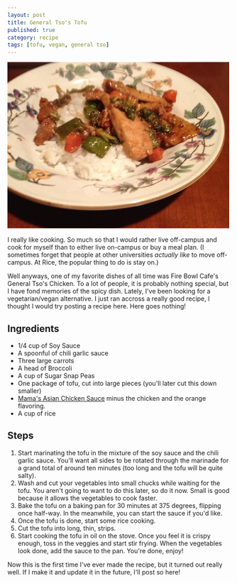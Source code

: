 ```yaml
---
layout: post
title: General Tso's Tofu
published: true
category: recipe
tags: [tofu, vegan, general tso]
---
```


<img src='/img/posts/general-tso.jpg' width='500px' height='375px' alt='General Tsos Tofu'>

I really like cooking. So much so that I would rather live off-campus and cook for myself than to either live on-campus or buy a meal plan. (I sometimes forget that people at other universities <em>actually like</em> to move off-campus. At Rice, the popular thing to do is stay on.)

Well anyways, one of my favorite dishes of all time was Fire Bowl Cafe's General Tso's Chicken. To a lot of people, it is probably nothing special, but I have fond memories of the spicy dish. Lately, I've been looking for a vegetarian/vegan alternative. I just ran accross a really good recipe, I thought I would try posting a recipe here. Here goes nothing!

Ingredients
-----------

<ul>
    <li>
        1/4 cup of Soy Sauce
    </li>
    <li>
        A spoonful of chili garlic sauce
    </li>
    <li>
        Three large carrots
    </li>
    <li>
        A head of Broccoli
    </li>
    <li>
        A cup of Sugar Snap Peas
    </li>
    <li>
        One package of tofu, cut into large pieces (you'll later cut this down smaller)
    </li>
    <li>
        <a href='http://allrecipes.com/recipe/mamas-asian-chicken-and-rice/'>Mama's Asian Chicken Sauce</a> minus the chicken and the orange flavoring.
    </li>
    <li>
        A cup of rice
    </li>
</ul>

Steps
-----

<ol>
    <li>
       Start marinating the tofu in the mixture of the soy sauce and the chili garlic sauce. You'll want all sides to be rotated through the marinade for a grand total of around ten minutes (too long and the tofu will be quite salty).
    </li>
    <li>
        Wash and cut your vegetables into small chucks while waiting for the tofu. You aren't going to want to do this later, so do it now. Small is good because it allows the vegetables to cook faster.
    </li>
    <li>
        Bake the tofu on a baking pan for 30 minutes at 375 degrees, flipping once half-way. In the meanwhile, you can start the sauce if you'd like.
    </li>
    <li>
        Once the tofu is done, start some rice cooking.
    </li>
    <li>
        Cut the tofu into long, thin, strips.
    </li>
    <li>
        Start cooking the tofu in oil on the stove. Once you feel it is crispy enough, toss in the veggies and start stir frying. When the vegetables look done, add the sauce to the pan. You're done, enjoy!
    </li>
</ol>

Now this is the first time I've ever made the recipe, but it turned out really well. If I make it and update it in the future, I'll post so here!